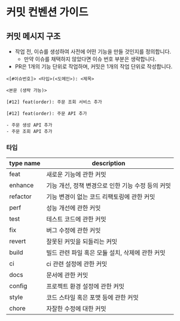 # 커밋 컨벤션 가이드

## 커밋 메시지 구조

- 작업 전, 이슈를 생성하여 사전에 어떤 기능을 만들 것인지를 정의합니다.
    - 만약 이슈를 채택하지 않았다면 이슈 번호 부분은 생략합니다.
- PR은 1개의 기능 단위로 작업하며, 커밋은 1개의 작업 단위로 작성합니다.

```text
<[#이슈번호]> <타입>(<도메인>): <제목>

<본문 (생략 가능)>
```

```text
[#12] feat(order): 주문 조회 서비스 추가
```

```text
[#12] feat(order): 주문 API 추가 

- 주문 생성 API 추가
- 주문 조회 API 추가
```

### 타입

| type name | description                   |
|-----------|-------------------------------|
| feat      | 새로운 기능에 관한 커밋                 |
| enhance   | 기능 개선, 정책 변경으로 인한 기능 수정 등의 커밋 |
| refactor  | 기능 변경이 없는 코드 리팩토링에 관한 커밋      |
| perf      | 성능 개선에 관한 커밋                  |
| test      | 테스트 코드에 관한 커밋                 |
| fix       | 버그 수정에 관한 커밋                  |
| revert    | 잘못된 커밋을 되돌리는 커밋               |
| build     | 빌드 관련 파일 혹은 모듈 설치, 삭제에 관한 커밋  |
| ci        | ci 관련 설정에 관한 커밋               |
| docs      | 문서에 관한 커밋                     |
| config    | 프로젝트 환경 설정에 관한 커밋             |
| style     | 코드 스타일 혹은 포맷 등에 관한 커밋         |
| chore     | 자잘한 수정에 대한 커밋                 |